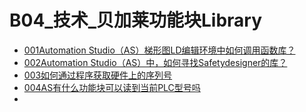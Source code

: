 # B04_技术_贝加莱功能块Library
- [001Automation Studio（AS）梯形图LD编辑环境中如何调用函数库？](001Automation%20Studio（AS）梯形图LD编辑环境中如何调用函数库？.md)
- [002Automation Studio（AS）中，如何寻找Safetydesigner的库？](002Automation%20Studio（AS）中，如何寻找Safetydesigner的库？.md)
- [003如何通过程序获取硬件上的序列号](003如何通过程序获取硬件上的序列号.md)
- [004AS有什么功能块可以读到当前PLC型号吗](004AS有什么功能块可以读到当前PLC型号吗.md)
- 
